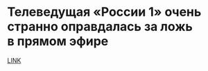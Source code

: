 # Телеведущая «России 1» очень странно оправдалась за ложь в прямом эфире



[LINK](https://varlamov.ru/3225550.html)